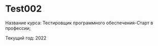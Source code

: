 # Test002

Название курса: Тестировщик программного обеспечения-Старт в профессии;

Текущий год: 2022
